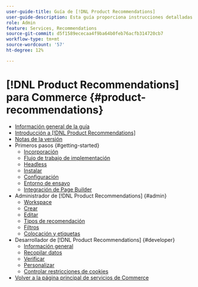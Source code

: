 ```yaml
---
user-guide-title: Guía de [!DNL Product Recommendations]
user-guide-description: Esta guía proporciona instrucciones detalladas para usar  [!DNL Product Recommendations] de Adobe Commerce.
role: Admin
feature: Services, Recommendations
source-git-commit: d5f1589ececaa4f9ba64b0feb76acfb314720cb7
workflow-type: tm+mt
source-wordcount: '57'
ht-degree: 12%

---
```


# [!DNL Product Recommendations] para Commerce {#product-recommendations}

- [Información general de la guía](guide-overview.md)
- [Introducción a  [!DNL Product Recommendations]](overview.md)
- [Notas de la versión](release-notes.md)
- Primeros pasos {#getting-started}
   - [Incorporación](onboarding.md)
   - [Flujo de trabajo de implementación](implementation-workflow.md)
   - [Headless](headless.md)
   - [Instalar](install-configure.md)
   - [Configuración](settings.md)
   - [Entorno de ensayo](staging-environment.md)
   - [Integración de Page Builder](page-builder.md)
- Administrador de [!DNL Product Recommendations] {#admin}
   - [Workspace](workspace.md)
   - [Crear](create.md)
   - [Editar](edit.md)
   - [Tipos de recomendación](type.md)
   - [Filtros](filters.md)
   - [Colocación y etiquetas](placement.md)
- Desarrollador de [!DNL Product Recommendations] {#developer}
   - [Información general](development-overview.md)
   - [Recopilar datos](events.md)
   - [Verificar](verify.md)
   - [Personalizar](customize.md)
   - [Controlar restricciones de cookies](setting-cookie.md)
- [Volver a la página principal de servicios de Commerce](https://experienceleague.adobe.com/docs/commerce/user-guides/home.html)
